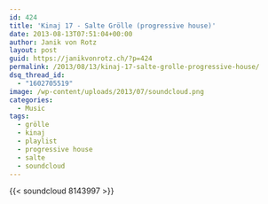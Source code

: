 ```yaml
---
id: 424
title: 'Kinaj 17 - Salte Grölle (progressive house)'
date: 2013-08-13T07:51:04+00:00
author: Janik von Rotz
layout: post
guid: https://janikvonrotz.ch/?p=424
permalink: /2013/08/13/kinaj-17-salte-grolle-progressive-house/
dsq_thread_id:
  - "1602705519"
image: /wp-content/uploads/2013/07/soundcloud.png
categories:
  - Music
tags:
  - grölle
  - kinaj
  - playlist
  - progressive house
  - salte
  - soundcloud
---
```

{{< soundcloud 8143997 >}}